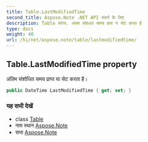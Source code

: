 ```yaml
---
title: Table.LastModifiedTime
second_title: Aspose.Note .NET API संदर्भ के लिए
description: Table संपत्त. अंतम संशधत समय प्रप्त य सेट करत है
type: docs
weight: 40
url: /hi/net/aspose.note/table/lastmodifiedtime/
---
```

## Table.LastModifiedTime property

अंतिम संशोधित समय प्राप्त या सेट करता है।

```csharp
public DateTime LastModifiedTime { get; set; }
```

### यह सभी देखें

* class [Table](../)
* नाम स्थान [Aspose.Note](../../table/)
* सभा [Aspose.Note](../../../)


